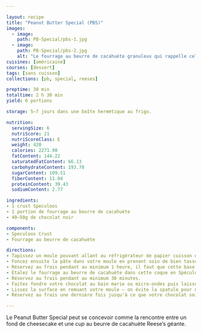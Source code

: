 ```yaml
---

layout: recipe
title: "Peanut Butter Special (PBS)"
images:
  - image:
    path: PB-Special/pbs-1.jpg
  - image:
    path: PB-Special/pbs-2.jpg
    alt: "Le fourrage au beurre de cacahuète granuleux qui rappelle celui des cups Reese’s."
cuisines: [américaine]
courses: [dessert]
tags: [sans cuisson]
collections: [pb, special, reeses]

preptime: 30 min
totaltime: 2 h 30 min
yield: 6 portions

storage: 5–7 jours dans une boîte hermétique au frigo.

nutrition:
  servingSize: 6
  nutriScore: 21
  nutriScoreClass: E
  weight: 420
  calories: 2271.90
  fatContent: 144.22
  saturatedFatContent: 66.13
  carbohydrateContent: 193.78
  sugarContent: 109.51
  fiberContent: 11.94
  proteinContent: 39.43
  sodiumContent: 2.77

ingredients:
- 1 crust Speculoos
- 1 portion de fourrage au beurre de cacahuète
- 40–50g de chocolat noir

components:
- Speculoos Crust
- Fourrage au beurre de cacahuète

directions:
- Tapissez un moule pouvant allant au réfrigérateur de papier cuisson en minimisant au maximum les plis.
- Foncez ensuite la pâte dans votre moule en prenant soin de bien tasser la base et les bords. Les bords doivent être suffisamment hauts pour accueillir le fourrage au beurre de cacahuète et la couche de chocolat – après à vous d'adapter les proportions du fourrage et chocolat aux différentes étapes du montage si vous voyez que les bords ne le sont pas assez. 
- Réservez au frais pendant au minimum 1 heure, il faut que cette base soit suffisamment solide pour accueillir le fourrage au beurre de cacahuète.
- Étalez le fourrage au beurre de cacahuète dans cette coque en Spéculoos.
- Réservez au frais pendant au minimum 30 minutes.
- Faites fondre votre chocolat au bain marie ou micro-ondes puis laissez le un peu refroidir avant de le verser sur votre beurre de cacahuète. Si le chocolat fondu est toutefois trop épais, on peut ajouter quelques gouttes d'huile.
- Lissez la surface en remuant votre moule – on évite la spatule pour ne pas trancher le chocolat. 
- Réservez au frais une dernière fois jusqu'à ce que votre chocolat soit dur. 

---
```


Le Peanut Butter Special peut se concevoir comme la rencontre entre un fond de cheesecake et une <i lang="en">cup</i> au beurre de cacahuète Reese’s géante.